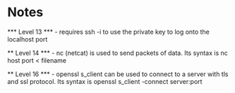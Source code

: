 # Notes

*** Level 13  *** - 
requires ssh -i to use the private key to log onto the localhost port

** Level 14 *** - 
nc (netcat) is used to send packets of data. Its syntax is nc host port < filename 

** Level 16 *** - 
openssl s_client can be used to connect to a server with tls and ssl protocol. Its syntax is openssl s_client -connect server:port
